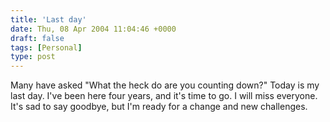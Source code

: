 ```yaml
---
title: 'Last day'
date: Thu, 08 Apr 2004 11:04:46 +0000
draft: false
tags: [Personal]
type: post
---
```


Many have asked "What the heck do are you counting down?" Today is my last day. I've been here four years, and it's time to go. I will miss everyone. It's sad to say goodbye, but I'm ready for a change and new challenges.